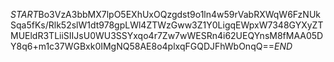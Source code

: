 $START$Bo3VzA3bbMX7lpO5EXhUxOQzgdst9o1ln4w59rVabRXWqW6FzNUkSqa5fKs/Rlk52slW1dt978gpLWl4ZTWzGww3Z1Y0LigqEWpxW7348GYXyZTMUEldR3TLiiSIIJsU0WU3SSYxqo4r7Zw7wWESRn4i62UEQYnsM8fMAA05DY8q6+m1c37WGBxk0IMgNQ58AE8o4plxqFGQDJFhWbOnqQ==$END$